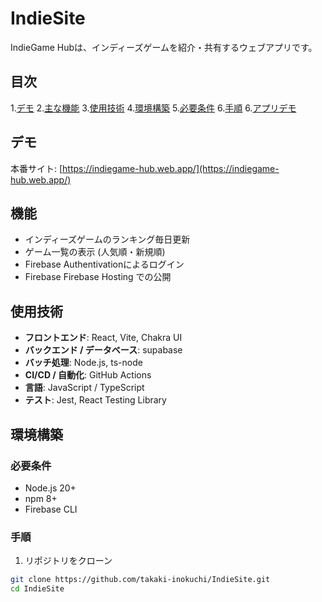 # IndieSite

IndieGame Hubは、インディーズゲームを紹介・共有するウェブアプリです。


## 目次

1.[デモ](#デモ)
2.[主な機能](#主な機能)
3.[使用技術](#使用技術)
4.[環境構築](#環境構築)
5.[必要条件](#必要条件)
6.[手順](#手順)
6.[アプリデモ](#アプリデモ)


## デモ
本番サイト: [https://indiegame-hub.web.app/](https://indiegame-hub.web.app/)

## 機能
- インディーズゲームのランキング毎日更新
- ゲーム一覧の表示 (人気順・新規順)
- Firebase Authentivationによるログイン
- Firebase Firebase Hosting での公開

## 使用技術
- **フロントエンド**: React, Vite, Chakra UI
- **バックエンド / データベース**: supabase
- **バッチ処理**: Node.js, ts-node
- **CI/CD / 自動化**: GitHub Actions
- **言語**: JavaScript / TypeScript
- **テスト**: Jest, React Testing Library

## 環境構築

### 必要条件
- Node.js 20+
- npm 8+
- Firebase CLI

### 手順
1. リポジトリをクローン
```bash
git clone https://github.com/takaki-inokuchi/IndieSite.git
cd IndieSite